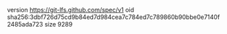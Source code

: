version https://git-lfs.github.com/spec/v1
oid sha256:3dbf726d75cd9b84ed7d984cea7c784ed7c789860b90bbe0e7140f2485ada723
size 9289

